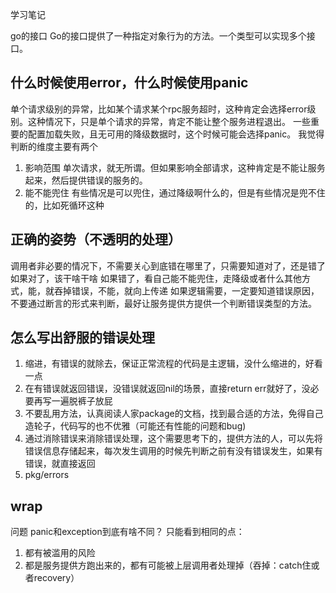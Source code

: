 学习笔记

go的接口
Go的接口提供了一种指定对象行为的方法。一个类型可以实现多个接口。



## 什么时候使用error，什么时候使用panic
单个请求级别的异常，比如某个请求某个rpc服务超时，这种肯定会选择error级别。这种情况下，只是单个请求的异常，肯定不能让整个服务进程退出。
一些重要的配置加载失败，且无可用的降级数据时，这个时候可能会选择panic。
我觉得判断的维度主要有两个
1. 影响范围
    单次请求，就无所谓。但如果影响全部请求，这种肯定是不能让服务起来，然后提供错误的服务的。
2. 能不能兜住
    有些情况是可以兜住，通过降级啊什么的，但是有些情况是兜不住的，比如死循环这种

## 正确的姿势（不透明的处理）
调用者非必要的情况下，不需要关心到底错在哪里了，只需要知道对了，还是错了
如果对了，该干啥干啥
如果错了，看自己能不能兜住，走降级或者什么其他方式，能，就吞掉错误，不能，就向上传递
如果逻辑需要，一定要知道错误原因，不要通过断言的形式来判断，最好让服务提供方提供一个判断错误类型的方法。

## 怎么写出舒服的错误处理
1. 缩进，有错误的就除去，保证正常流程的代码是主逻辑，没什么缩进的，好看一点
2. 在有错误就返回错误，没错误就返回nil的场景，直接return err就好了，没必要再写一遍脱裤子放屁
3. 不要乱用方法，认真阅读人家package的文档，找到最合适的方法，免得自己造轮子，代码写的也不优雅（可能还有性能的问题和bug)
4. 通过消除错误来消除错误处理，这个需要思考下的，提供方法的人，可以先将错误信息存储起来，每次发生调用的时候先判断之前有没有错误发生，如果有错误，就直接返回
5. pkg/errors


## wrap



问题
panic和exception到底有啥不同？
只能看到相同的点：
1. 都有被滥用的风险
1. 都是服务提供方跑出来的，都有可能被上层调用者处理掉（吞掉：catch住或者recovery）

